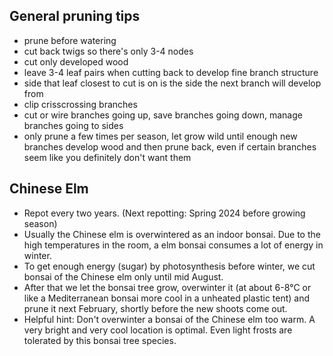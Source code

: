 ## General pruning tips

- prune before watering
- cut back twigs so there's only 3-4 nodes
- cut only developed wood
- leave 3-4 leaf pairs when cutting back to develop fine branch structure
- side that leaf closest to cut is on is the side the next branch will develop from
- clip crisscrossing branches
- cut or wire branches going up, save branches going down, manage branches going to sides
- only prune a few times per season, let grow wild until enough new branches develop wood and then prune back, even if certain branches seem like you definitely don't want them

## Chinese Elm

- Repot every two years. (Next repotting: Spring 2024 before growing season)
- Usually the Chinese elm is overwintered as an indoor bonsai. Due to the high temperatures in the room, a elm bonsai consumes a lot of energy in winter.
- To get enough energy (sugar) by photosynthesis before winter, we cut bonsai of the Chinese elm only until mid August.
- After that we let the bonsai tree grow, overwinter it (at about 6-8°C or like a Mediterranean bonsai more cool in a unheated plastic tent) and prune it next February, shortly before the new shoots come out.
- Helpful hint: Don't overwinter a bonsai of the Chinese elm too warm. A very bright and very cool location is optimal. Even light frosts are tolerated by this bonsai tree species.